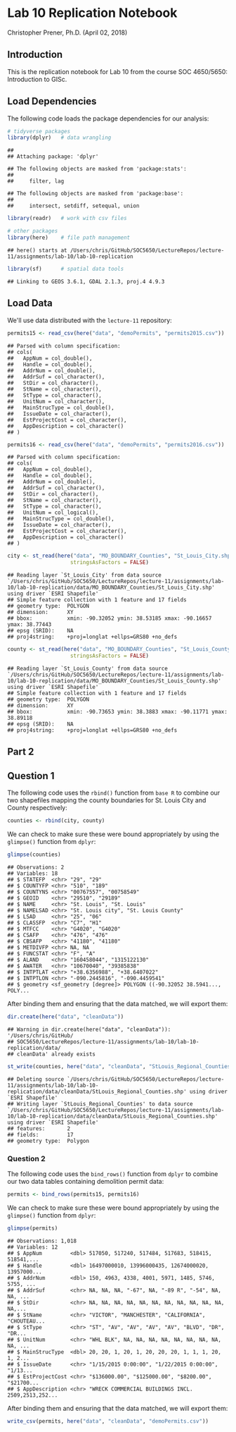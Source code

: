 Lab 10 Replication Notebook
================
Christopher Prener, Ph.D.
(April 02, 2018)

Introduction
------------

This is the replication notebook for Lab 10 from the course SOC 4650/5650: Introduction to GISc.

Load Dependencies
-----------------

The following code loads the package dependencies for our analysis:

``` r
# tidyverse packages
library(dplyr)   # data wrangling
```

    ## 
    ## Attaching package: 'dplyr'

    ## The following objects are masked from 'package:stats':
    ## 
    ##     filter, lag

    ## The following objects are masked from 'package:base':
    ## 
    ##     intersect, setdiff, setequal, union

``` r
library(readr)   # work with csv files

# other packages
library(here)    # file path management
```

    ## here() starts at /Users/chris/GitHub/SOC5650/LectureRepos/lecture-11/assignments/lab-10/lab-10-replication

``` r
library(sf)      # spatial data tools
```

    ## Linking to GEOS 3.6.1, GDAL 2.1.3, proj.4 4.9.3

Load Data
---------

We'll use data distributed with the `lecture-11` repository:

``` r
permits15 <- read_csv(here("data", "demoPermits", "permits2015.csv"))
```

    ## Parsed with column specification:
    ## cols(
    ##   AppNum = col_double(),
    ##   Handle = col_double(),
    ##   AddrNum = col_double(),
    ##   AddrSuf = col_character(),
    ##   StDir = col_character(),
    ##   StName = col_character(),
    ##   StType = col_character(),
    ##   UnitNum = col_character(),
    ##   MainStrucType = col_double(),
    ##   IssueDate = col_character(),
    ##   EstProjectCost = col_character(),
    ##   AppDescription = col_character()
    ## )

``` r
permits16 <- read_csv(here("data", "demoPermits", "permits2016.csv"))
```

    ## Parsed with column specification:
    ## cols(
    ##   AppNum = col_double(),
    ##   Handle = col_double(),
    ##   AddrNum = col_double(),
    ##   AddrSuf = col_character(),
    ##   StDir = col_character(),
    ##   StName = col_character(),
    ##   StType = col_character(),
    ##   UnitNum = col_logical(),
    ##   MainStrucType = col_double(),
    ##   IssueDate = col_character(),
    ##   EstProjectCost = col_character(),
    ##   AppDescription = col_character()
    ## )

``` r
city <- st_read(here("data", "MO_BOUNDARY_Counties", "St_Louis_City.shp"), 
                    stringsAsFactors = FALSE)
```

    ## Reading layer `St_Louis_City' from data source `/Users/chris/GitHub/SOC5650/LectureRepos/lecture-11/assignments/lab-10/lab-10-replication/data/MO_BOUNDARY_Counties/St_Louis_City.shp' using driver `ESRI Shapefile'
    ## Simple feature collection with 1 feature and 17 fields
    ## geometry type:  POLYGON
    ## dimension:      XY
    ## bbox:           xmin: -90.32052 ymin: 38.53185 xmax: -90.16657 ymax: 38.77443
    ## epsg (SRID):    NA
    ## proj4string:    +proj=longlat +ellps=GRS80 +no_defs

``` r
county <- st_read(here("data", "MO_BOUNDARY_Counties", "St_Louis_County.shp"), 
                    stringsAsFactors = FALSE)
```

    ## Reading layer `St_Louis_County' from data source `/Users/chris/GitHub/SOC5650/LectureRepos/lecture-11/assignments/lab-10/lab-10-replication/data/MO_BOUNDARY_Counties/St_Louis_County.shp' using driver `ESRI Shapefile'
    ## Simple feature collection with 1 feature and 17 fields
    ## geometry type:  POLYGON
    ## dimension:      XY
    ## bbox:           xmin: -90.73653 ymin: 38.3883 xmax: -90.11771 ymax: 38.89118
    ## epsg (SRID):    NA
    ## proj4string:    +proj=longlat +ellps=GRS80 +no_defs

Part 2
------

Question 1
----------

The following code uses the `rbind()` function from `base R` to combine our two shapefiles mapping the county boundaries for St. Louis City and County respectively:

``` r
counties <- rbind(city, county)
```

We can check to make sure these were bound appropriately by using the `glimpse()` function from `dplyr`:

``` r
glimpse(counties)
```

    ## Observations: 2
    ## Variables: 18
    ## $ STATEFP  <chr> "29", "29"
    ## $ COUNTYFP <chr> "510", "189"
    ## $ COUNTYNS <chr> "00767557", "00758549"
    ## $ GEOID    <chr> "29510", "29189"
    ## $ NAME     <chr> "St. Louis", "St. Louis"
    ## $ NAMELSAD <chr> "St. Louis city", "St. Louis County"
    ## $ LSAD     <chr> "25", "06"
    ## $ CLASSFP  <chr> "C7", "H1"
    ## $ MTFCC    <chr> "G4020", "G4020"
    ## $ CSAFP    <chr> "476", "476"
    ## $ CBSAFP   <chr> "41180", "41180"
    ## $ METDIVFP <chr> NA, NA
    ## $ FUNCSTAT <chr> "F", "A"
    ## $ ALAND    <chr> "160458044", "1315122130"
    ## $ AWATER   <chr> "10670040", "39385838"
    ## $ INTPTLAT <chr> "+38.6356988", "+38.6407022"
    ## $ INTPTLON <chr> "-090.2445816", "-090.4459541"
    ## $ geometry <sf_geometry [degree]> POLYGON ((-90.32052 38.5941..., POLY...

After binding them and ensuring that the data matched, we will export them:

``` r
dir.create(here("data", "cleanData"))
```

    ## Warning in dir.create(here("data", "cleanData")): '/Users/chris/GitHub/
    ## SOC5650/LectureRepos/lecture-11/assignments/lab-10/lab-10-replication/data/
    ## cleanData' already exists

``` r
st_write(counties, here("data", "cleanData", "StLouis_Regional_Counties.shp"), delete_dsn = TRUE)
```

    ## Deleting source `/Users/chris/GitHub/SOC5650/LectureRepos/lecture-11/assignments/lab-10/lab-10-replication/data/cleanData/StLouis_Regional_Counties.shp' using driver `ESRI Shapefile'
    ## Writing layer `StLouis_Regional_Counties' to data source `/Users/chris/GitHub/SOC5650/LectureRepos/lecture-11/assignments/lab-10/lab-10-replication/data/cleanData/StLouis_Regional_Counties.shp' using driver `ESRI Shapefile'
    ## features:       2
    ## fields:         17
    ## geometry type:  Polygon

### Question 2

The following code uses the `bind_rows()` function from `dplyr` to combine our two data tables containing demolition permit data:

``` r
permits <- bind_rows(permits15, permits16)
```

We can check to make sure these were bound appropriately by using the `glimpse()` function from `dplyr`:

``` r
glimpse(permits)
```

    ## Observations: 1,018
    ## Variables: 12
    ## $ AppNum         <dbl> 517050, 517240, 517484, 517683, 518415, 518541,...
    ## $ Handle         <dbl> 16497000010, 13996000435, 12674000020, 13957000...
    ## $ AddrNum        <dbl> 150, 4963, 4338, 4001, 5971, 1485, 5746, 5755, ...
    ## $ AddrSuf        <chr> NA, NA, NA, "-67", NA, "-89 R", "-54", NA, NA, ...
    ## $ StDir          <chr> NA, NA, NA, NA, NA, NA, NA, NA, NA, NA, NA, NA,...
    ## $ StName         <chr> "VICTOR", "MANCHESTER", "CALIFORNIA", "CHOUTEAU...
    ## $ StType         <chr> "ST", "AV", "AV", "AV", "AV", "BLVD", "DR", "DR...
    ## $ UnitNum        <chr> "WHL BLK", NA, NA, NA, NA, NA, NA, NA, NA, NA, ...
    ## $ MainStrucType  <dbl> 20, 20, 1, 20, 1, 20, 20, 20, 1, 1, 1, 20, 1, 2...
    ## $ IssueDate      <chr> "1/15/2015 0:00:00", "1/22/2015 0:00:00", "1/13...
    ## $ EstProjectCost <chr> "$136000.00", "$125000.00", "$8200.00", "$21700...
    ## $ AppDescription <chr> "WRECK COMMERCIAL BUILDINGS INCL. 2509,2513,252...

After binding them and ensuring that the data matched, we will export them:

``` r
write_csv(permits, here("data", "cleanData", "demoPermits.csv"))
```
